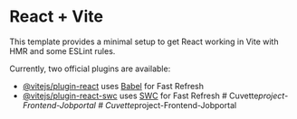 # React + Vite

This template provides a minimal setup to get React working in Vite with HMR and some ESLint rules.

Currently, two official plugins are available:

- [@vitejs/plugin-react](https://github.com/vitejs/vite-plugin-react/blob/main/packages/plugin-react/README.md) uses [Babel](https://babeljs.io/) for Fast Refresh
- [@vitejs/plugin-react-swc](https://github.com/vitejs/vite-plugin-react-swc) uses [SWC](https://swc.rs/) for Fast Refresh
#   C u v e t t e _ p r o j e c t - F r o n t e n d - J o b p o r t a l  
 #   C u v e t t e _ p r o j e c t - F r o n t e n d - J o b p o r t a l  
 